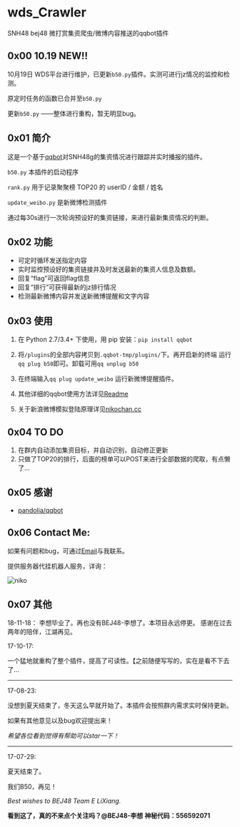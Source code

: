 # wds_Crawler
SNH48 bej48 微打赏集资爬虫/微博内容推送的qqbot插件

## 0x00 10.19 NEW!!

10月19日 WDS平台进行维护，已更新``b50.py``插件。实测可进行jz情况的监控和检测。

原定时任务的函数已合并至``b50.py``

更新``b50.py`` ——整体进行重构，暂无明显bug。



## 0x01 简介
这是一个基于[qqbot](https://github.com/pandolia/qqbot)对SNH48g的集资情况进行跟踪并实时播报的插件。


``b50.py`` 本插件的启动程序

``rank.py`` 用于记录聚聚榜 TOP20 的 userID / 金额 / 姓名

``update_weibo.py`` 是新微博检测插件

通过每30s进行一次轮询预设好的集资链接，来进行最新集资情况的判断。

## 0x02 功能
* 可定时循环发送指定内容
* 实时监控预设好的集资链接并及时发送最新的集资人信息及数额。
* 回复“flag”可返回flag信息
* 回复“排行”可获得最新的jz排行情况
* 检测最新微博内容并发送新微博提醒和文字内容

## 0x03 使用
1. 在 Python 2.7/3.4+ 下使用，用 pip 安装：``pip install qqbot``

2. 将``/plugins``的全部内容拷贝到``.qqbot-tmp/plugins/``下。再开启新的终端 运行``qq plug b50``即可。卸载可用``qq unplug b50``

3. 在终端输入``qq plug update_weibo`` 运行新微博提醒插件。
3. 其他详细的qqbot使用方法详见[Readme](https://github.com/pandolia/qqbot)

4. 关于新浪微博模拟登陆原理详见[nikochan.cc](http://www.nikochan.cc/2017/08/03/Crawlerweibonotloggin/)

## 0x04 TO DO
1. 在群内自动添加集资目标，并自动识别，自动修正更新
2. 只做了TOP20的排行，后面的榜单可以POST来进行全部数据的爬取，有点懒了...


## 0x05 感谢
* [pandolia/qqbot]()

## 0x06 Contact Me:

如果有问题和bug，可通过[Email](mailto:pyf0311@gmail.com)与我联系。

提供服务器代挂机器人服务，详询：

![niko](http://wx1.sinaimg.cn/mw690/6a45b037ly1fjx0w7s0umj207306o3zb.jpg)

## 0x07 其他
18-11-18：
李想毕业了。再也没有BEJ48-李想了。本项目永远停更。
感谢在过去两年的陪伴，江湖再见。

17-10-17:

一个猛地就重构了整个插件，提高了可读性。【之前随便写写的，实在是看不下去了...

---------
17-08-23:

没想到夏天结束了，冬天这么早就开始了。本插件会按照群内需求实时保持更新。

如果有其他意见以及bug欢迎提出来！

*希望各位看到觉得有帮助可以star一下！*

---------
17-07-29:

夏天结束了。

我们B50，再见！


*Best wishes to BEJ48 Team E LiXiang.* 

**看到这了，真的不来点个关注吗？@BEJ48-李想**
**神秘代码：556592071**
